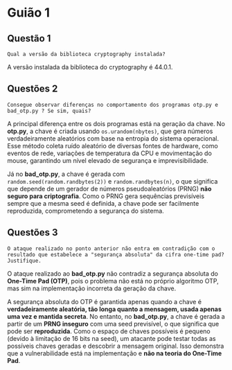 # Guião 1

## Questão 1

`Qual a versão da biblioteca cryptography instalada?`

A versão instalada da biblioteca do cryptography é  44.0.1.

## Questões 2
`Consegue observar diferenças no comportamento dos programas otp.py e bad_otp.py ? Se sim, quais?`

A principal diferença entre os dois programas está na geração da chave. No **otp.py**, a chave é criada usando `os.urandom(nbytes)`, que gera números verdadeiramente aleatórios com base na entropia do sistema operacional. Esse método coleta ruído aleatório de diversas fontes de hardware, como eventos de rede, variações de temperatura da CPU e movimentação do mouse, garantindo um nível elevado de segurança e imprevisibilidade.  

Já no **bad_otp.py**, a chave é gerada com `random.seed(random.randbytes(2))` e `random.randbytes(n)`, o que significa que depende de um gerador de números pseudoaleatórios (PRNG) **não seguro para criptografia**. Como o PRNG gera sequências previsíveis sempre que a mesma seed é definida, a chave pode ser facilmente reproduzida, comprometendo a segurança do sistema.


## Questões 3
`O ataque realizado no ponto anterior não entra em contradição com o resultado que estabelece a "segurança absoluta" da cifra one-time pad? Justifique. `

O ataque realizado ao **bad_otp.py** não contradiz a segurança absoluta do **One-Time Pad (OTP)**, pois o problema não está no próprio algoritmo OTP, mas sim na implementação incorreta da geração da chave.  

A segurança absoluta do OTP é garantida apenas quando a chave é **verdadeiramente aleatória, tão longa quanto a mensagem, usada apenas uma vez e mantida secreta**. No entanto, no **bad_otp.py**, a chave é gerada a partir de um **PRNG inseguro** com uma seed previsível, o que significa que pode ser **reproduzida**. Como o espaço de chaves possíveis é pequeno (devido à limitação de 16 bits na seed), um atacante pode testar todas as possíveis chaves geradas e descobrir a mensagem original. Isso demonstra que a vulnerabilidade está na implementação e **não na teoria do One-Time Pad**.